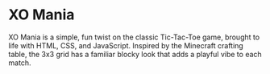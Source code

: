# XO Mania 
XO Mania is a simple, fun twist on the classic Tic-Tac-Toe game, brought to life with HTML, CSS, and JavaScript. Inspired by the Minecraft crafting table, the 3x3 grid has a familiar blocky look that adds a playful vibe to each match.

